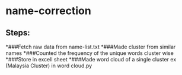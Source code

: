 # name-correction
## Steps:
*###Fetch raw data from name-list.txt
*###Made cluster from similar names
*###Counted the frequency of the unique words cluster wise
*###Store in excell sheet
*###Made word cloud of a single cluster ex (Malaysia Cluster) in word cloud.py
